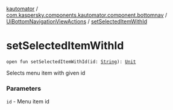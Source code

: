 [kautomator](../../index.md) / [com.kaspersky.components.kautomator.component.bottomnav](../index.md) / [UiBottomNavigationViewActions](index.md) / [setSelectedItemWithId](./set-selected-item-with-id.md)

# setSelectedItemWithId

`open fun setSelectedItemWithId(id: `[`String`](https://kotlinlang.org/api/latest/jvm/stdlib/kotlin/-string/index.html)`): `[`Unit`](https://kotlinlang.org/api/latest/jvm/stdlib/kotlin/-unit/index.html)

Selects menu item with given id

### Parameters

`id` - Menu item id